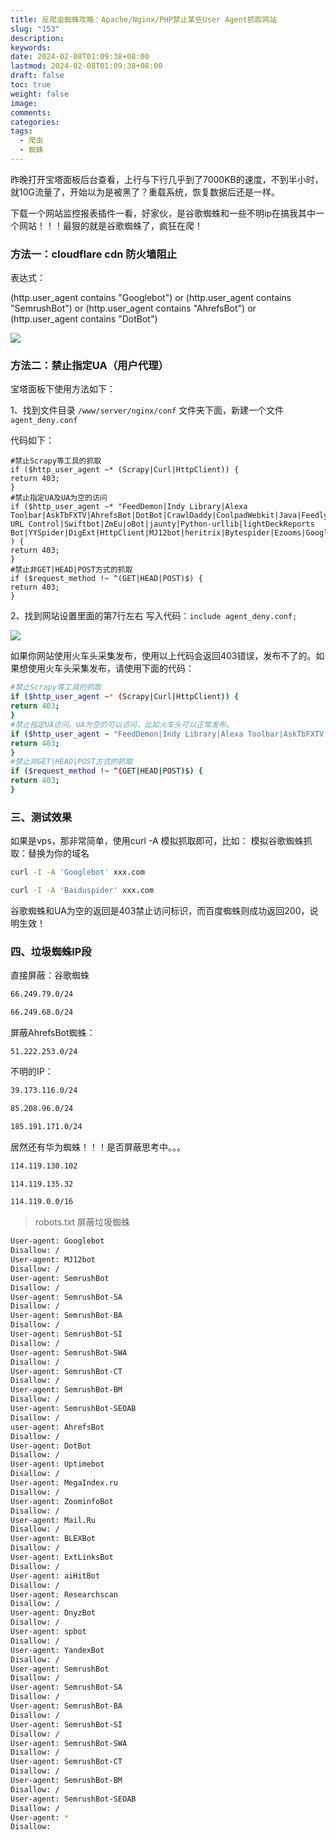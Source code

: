 ```yaml
---
title: 反爬虫蜘蛛攻略：Apache/Nginx/PHP禁止某些User Agent抓取网站
slug: "153"
description: 
keywords: 
date: 2024-02-08T01:09:38+08:00
lastmod: 2024-02-08T01:09:38+08:00
draft: false
toc: true
weight: false
image: 
comments: 
categories: 
tags:
  - 爬虫
  - 蜘蛛
---
```

昨晚打开宝塔面板后台查看，上行与下行几乎到了7000KB的速度，不到半小时，就10G流量了，开始以为是被黑了？重载系统，恢复数据后还是一样。

下载一个网站监控报表插件一看，好家伙，是谷歌蜘蛛和一些不明ip在搞我其中一个网站！！！最狠的就是谷歌蜘蛛了，疯狂在爬！

### 方法一：cloudflare cdn 防火墙阻止

表达式：

(http.user_agent contains "Googlebot") or (http.user_agent contains "SemrushBot") or (http.user_agent contains "AhrefsBot") or (http.user_agent contains "DotBot")



![](https://imgs.leshans.eu.org/2024/02/d636b703c6b703dd95cbf3140ccb61f9.webp)



### 方法二：禁止指定UA（用户代理）

宝塔面板下使用方法如下：

1、找到文件目录 `/www/server/nginx/conf` 文件夹下面，新建一个文件`agent_deny.conf`

代码如下：

```shell
#禁止Scrapy等工具的抓取
if ($http_user_agent ~* (Scrapy|Curl|HttpClient)) {
return 403;
}
#禁止指定UA及UA为空的访问
if ($http_user_agent ~* "FeedDemon|Indy Library|Alexa Toolbar|AskTbFXTV|AhrefsBot|DotBot|CrawlDaddy|CoolpadWebkit|Java|Feedly|UniversalFeedParser|ApacheBench|Microsoft URL Control|Swiftbot|ZmEu|oBot|jaunty|Python-urllib|lightDeckReports Bot|YYSpider|DigExt|HttpClient|MJ12bot|heritrix|Bytespider|Ezooms|Googlebot|JikeSpider|SemrushBot|^$" ) {
return 403;
}
#禁止非GET|HEAD|POST方式的抓取
if ($request_method !~ ^(GET|HEAD|POST)$) {
return 403;
}
```

2、找到网站设置里面的第7行左右 写入代码：`include agent_deny.conf;`

![](https://imgs.leshans.eu.org/2024/02/a3993c684090031dc1e9298a25f4c422.webp)

如果你网站使用火车头采集发布，使用以上代码会返回403错误，发布不了的。如果想使用火车头采集发布，请使用下面的代码：

```bash
#禁止Scrapy等工具的抓取
if ($http_user_agent ~* (Scrapy|Curl|HttpClient)) {
return 403;
}
#禁止指定UA访问。UA为空的可以访问，比如火车头可以正常发布。
if ($http_user_agent ~ "FeedDemon|Indy Library|Alexa Toolbar|AskTbFXTV|AhrefsBot|CrawlDaddy|CoolpadWebkit|Java|Feedly|UniversalFeedParser|ApacheBench|Microsoft URL Control|Swiftbot|ZmEu|YandexBot|jaunty|Python-urllib|lightDeckReports Bot|YYSpider|DigExt|HttpClient|MJ12bot|heritrix|Bytespider|Ezooms|Googlebot|JikeSpider|SemrushBot" ) {
return 403;
}
#禁止非GET|HEAD|POST方式的抓取
if ($request_method !~ ^(GET|HEAD|POST)$) {
return 403;
}
```

### 三、测试效果

如果是vps，那非常简单，使用curl -A 模拟抓取即可，比如： 模拟谷歌蜘蛛抓取：替换为你的域名

```bash
curl -I -A 'Googlebot' xxx.com
```

```bash
curl -I -A 'Baiduspider' xxx.com
```

谷歌蜘蛛和UA为空的返回是403禁止访问标识，而百度蜘蛛则成功返回200，说明生效！


### 四、垃圾蜘蛛IP段

直接屏蔽：谷歌蜘蛛

```bash
66.249.79.0/24
```

```bash
66.249.68.0/24
```


屏蔽AhrefsBot蜘蛛：

```
51.222.253.0/24
```

不明的IP：

```bash
39.173.116.0/24
```

```bash
85.208.96.0/24
```

```bash
185.191.171.0/24
```

居然还有华为蜘蛛！！！是否屏蔽思考中。。。

```bash
114.119.130.102
```

```bash
114.119.135.32
```

```bash
114.119.0.0/16
```

>robots.txt 屏蔽垃圾蜘蛛

```bash
User-agent: Googlebot
Disallow: /
User-agent: MJ12bot
Disallow: /
User-agent: SemrushBot
Disallow: /
User-agent: SemrushBot-SA
Disallow: /
User-agent: SemrushBot-BA
Disallow: /
User-agent: SemrushBot-SI
Disallow: /
User-agent: SemrushBot-SWA
Disallow: /
User-agent: SemrushBot-CT
Disallow: /
User-agent: SemrushBot-BM
Disallow: /
User-agent: SemrushBot-SEOAB
Disallow: /
user-agent: AhrefsBot
Disallow: /
User-agent: DotBot
Disallow: /
User-agent: Uptimebot
Disallow: /
User-agent: MegaIndex.ru
Disallow: /
User-agent: ZoominfoBot
Disallow: /
User-agent: Mail.Ru
Disallow: /
User-agent: BLEXBot
Disallow: /
User-agent: ExtLinksBot
Disallow: /
User-agent: aiHitBot
Disallow: /
User-agent: Researchscan
Disallow: /
User-agent: DnyzBot
Disallow: /
User-agent: spbot
Disallow: /
User-agent: YandexBot
Disallow: /
User-agent: SemrushBot
Disallow: /
User-agent: SemrushBot-SA
Disallow: /
User-agent: SemrushBot-BA
Disallow: /
User-agent: SemrushBot-SI
Disallow: /
User-agent: SemrushBot-SWA
Disallow: /
User-agent: SemrushBot-CT
Disallow: /
User-agent: SemrushBot-BM
Disallow: /
User-agent: SemrushBot-SEOAB
Disallow: /
User-agent: *
Disallow:
```